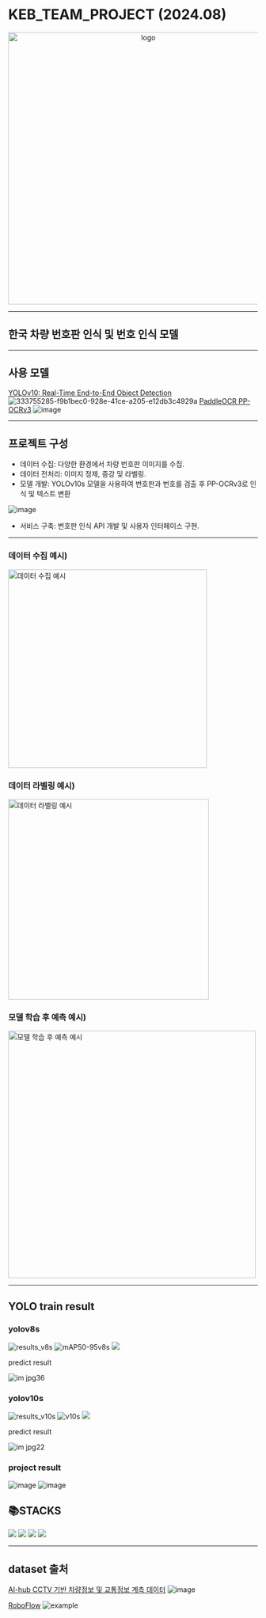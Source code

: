 <h1>KEB_TEAM_PROJECT (2024.08)</h1>
<div align="center">
  <img width="550" alt="logo" src="https://github.com/user-attachments/assets/ce0ec293-d067-48e1-96bf-866d22f40edc">
</div>

---
## 한국 차량 번호판 인식 및 번호 인식 모델 
---
## 사용 모델
[YOLOv10: Real-Time End-to-End Object Detection](https://github.com/THU-MIG/yolov10)
![333755285-f9b1bec0-928e-41ce-a205-e12db3c4929a](https://github.com/user-attachments/assets/2699db02-6fe9-405a-9fb4-163de80efbd9)
[PaddleOCR PP-OCRv3](https://github.com/PaddlePaddle/PaddleOCR)
![image](https://github.com/user-attachments/assets/f4a892c0-3b18-4db8-b21d-62079cc7fc08)

---
## 프로젝트 구성
- 데이터 수집: 다양한 환경에서 차량 번호판 이미지를 수집.
- 데이터 전처리: 이미지 정제, 증강 및 라벨링.
- 모델 개발: YOLOv10s 모델을 사용하여 번호판과 번호를 검출 후 PP-OCRv3로 인식 및 텍스트 변환
  
![image](https://github.com/user-attachments/assets/c6e42a2f-3358-4d8b-a0f3-171d9de3a737)
  
- 서비스 구축: 번호판 인식 API 개발 및 사용자 인터페이스 구현.
---
### 데이터 수집 예시)

<img width="401" alt="데이터 수집 예시" src="https://github.com/user-attachments/assets/b8f81a3b-2449-4412-86c8-99c17bb06cc6">

### 데이터 라벨링 예시)

<img width="405" alt="데이터 라벨링 예시" src="https://github.com/user-attachments/assets/071bcfbe-252c-4ff6-a412-004b3880d363">

### 모델 학습 후 예측 예시)

<img width="500" alt="모델 학습 후 예측 예시" src="https://github.com/user-attachments/assets/f8a021f8-75e1-4d55-8195-bd0fa9b925bd">

---
## YOLO train result

### yolov8s

![results_v8s](https://github.com/user-attachments/assets/0a4a96f7-fdbb-413d-bd8e-2abea850af45)
![mAP50-95v8s](https://github.com/user-attachments/assets/0d539e36-8363-44f6-96ab-7eebff6f05c2)
![](https://github.com/user-attachments/assets/6695388d-24cd-4ed3-9b73-40622ca2f172)

predict result

![im jpg36](https://github.com/user-attachments/assets/5bf57d67-a621-4311-9cde-d4a4b0230c18)


### yolov10s
![results_v10s](https://github.com/user-attachments/assets/d9d4d279-92b8-41ec-b4fc-f739867a4b70)
![v10s](https://github.com/user-attachments/assets/3ad6be25-c373-4cb6-adb6-47b17f493841)
![](https://github.com/user-attachments/assets/15e44726-31fd-4331-899f-138d80f38660)

predict result

![im jpg22](https://github.com/user-attachments/assets/954a3153-7154-4a46-852c-218c0253177c)

### project result

![image](https://github.com/user-attachments/assets/a64413f6-81a1-414c-b7b0-1472d947d912)
![image](https://github.com/user-attachments/assets/c23ecda3-a455-4dcc-a5ac-70bedf7d3701)

<div align=Left><h2>📚STACKS</h2></div>
<img src="https://img.shields.io/badge/python-3776AB?style=for-the-badge&logo=python&logoColor=white"> 
<img src="https://img.shields.io/badge/pytorch-EE4C2C?style=for-the-badge&logo=pytorch&logoColor=white"> 
<img src="https://img.shields.io/badge/opencv-5C3EE8?style=for-the-badge&logo=opencv&logoColor=white"> 
<img src="https://img.shields.io/badge/flask-000000?style=for-the-badge&logo=flask&logoColor=white"> 


---

## dataset 출처

[AI-hub CCTV 기반 차량정보 및 교통정보 계측 데이터](https://www.aihub.or.kr/aihubdata/data/view.do?currMenu=115&topMenu=100&dataSetSn=71573)
![image](https://github.com/user-attachments/assets/71ad06bd-8bdf-411e-b145-e73d850657c6)

[RoboFlow](https://universe.roboflow.com/university-of-toronto-xho85/numberdetection-eppfj)
![example](https://github.com/user-attachments/assets/9181b5d5-5885-47ef-ac89-17074040f903)
